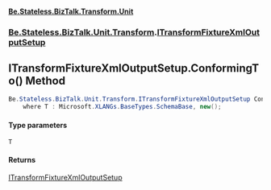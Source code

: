 #### [Be.Stateless.BizTalk.Transform.Unit](README.md 'README')
### [Be.Stateless.BizTalk.Unit.Transform](Be.Stateless.BizTalk.Unit.Transform.md 'Be.Stateless.BizTalk.Unit.Transform').[ITransformFixtureXmlOutputSetup](ITransformFixtureXmlOutputSetup.md 'Be.Stateless.BizTalk.Unit.Transform.ITransformFixtureXmlOutputSetup')

## ITransformFixtureXmlOutputSetup.ConformingTo<T>() Method

```csharp
Be.Stateless.BizTalk.Unit.Transform.ITransformFixtureXmlOutputSetup ConformingTo<T>()
    where T : Microsoft.XLANGs.BaseTypes.SchemaBase, new();
```
#### Type parameters

<a name='Be.Stateless.BizTalk.Unit.Transform.ITransformFixtureXmlOutputSetup.ConformingTo_T_().T'></a>

`T`

#### Returns
[ITransformFixtureXmlOutputSetup](ITransformFixtureXmlOutputSetup.md 'Be.Stateless.BizTalk.Unit.Transform.ITransformFixtureXmlOutputSetup')